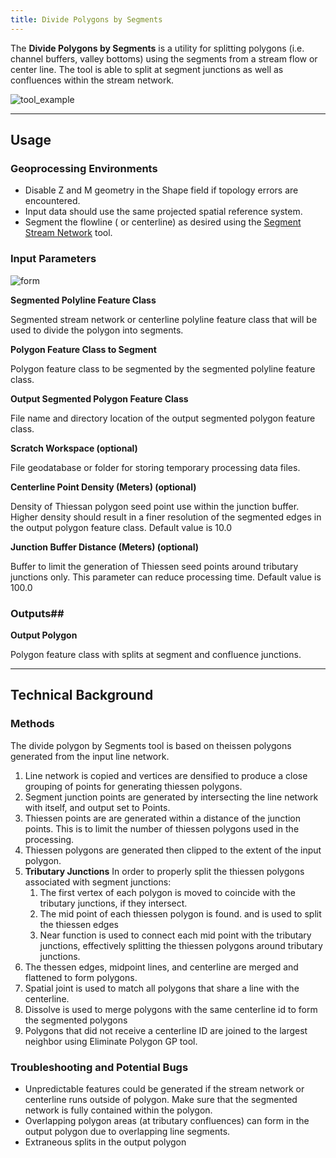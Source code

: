 ```yaml
---
title: Divide Polygons by Segments
---
```



The **Divide Polygons by Segments** is a utility for splitting polygons (i.e. channel buffers, valley bottoms) using the segments from a stream flow or center line. The tool is able to split at segment junctions as well as confluences within the stream network.

![tool_example]({{site.baseurl}}assets/images/divide_polygon_by_segments_example.PNG)

_______________________________________________________________
## Usage 

### Geoprocessing Environments

* Disable Z and M geometry in the Shape field if topology errors are encountered.
* Input data should use the same projected spatial reference system.
* Segment the flowline ( or centerline) as desired using the [Segment Stream Network](http://gnat.riverscapes.net/Segment-Stream-Network) tool.

### Input Parameters

![form]({{site.baseurl}}assets/images/divide_polygon_by_segments_form.PNG)

**Segmented Polyline Feature Class** 

Segmented stream network or centerline polyline feature class that will be used to divide the polygon into segments.

**Polygon Feature Class to Segment**

Polygon feature class to be segmented by the segmented polyline feature class.

**Output Segmented Polygon Feature Class**

File name and directory location of the output segmented polygon feature class.

**Scratch Workspace (optional)**

File geodatabase or folder for storing temporary processing data files.  

**Centerline Point Density (Meters) (optional)**

Density of Thiessan polygon seed point use within the junction buffer. Higher density should result in a finer resolution of the segmented edges in the output polygon feature class. Default value is 10.0

**Junction Buffer Distance (Meters) (optional)**

Buffer to limit the generation of Thiessen seed points around tributary junctions only. This parameter can reduce processing time. Default value is 100.0

### Outputs##

**Output Polygon**

Polygon feature class with splits at segment and confluence junctions.

_______________________________________________________________
## Technical Background

### Methods

The divide polygon by Segments tool is based on theissen polygons generated from the input line network. 

1. Line network is copied and vertices are densified to produce a close grouping of points for generating thiessen polygons.
2. Segment junction points are generated by intersecting the line network with itself,  and output set to Points.
3. Thiessen points are are generated within a distance of the junction points. This is to limit the number of thiessen polygons used in the processing. 
4. Thiessen polygons are generated then clipped to the extent of the input polygon.
5. **Tributary Junctions** In order to properly split the thiessen polygons associated with segment junctions:
   1. The first vertex of each polygon is moved to coincide with the tributary junctions, if they intersect.
   2. The mid point of each thiessen polygon is found. and is used to split the thiessen edges
   3. Near function is used to connect each mid point with the tributary junctions, effectively splitting the thiessen polygons around tributary junctions.
6. The thessen edges, midpoint lines, and centerline are merged and flattened to form polygons.
7. Spatial joint is used to match all polygons that share a line with the centerline.
8. Dissolve is used to merge polygons with the same centerline id to form the segmented polygons
9. Polygons that did not receive a  centerline ID are joined to the largest neighbor using Eliminate Polygon GP tool.

### Troubleshooting and Potential Bugs

* Unpredictable features could be generated if the stream network or centerline runs outside of polygon. Make sure that the segmented network is fully contained within the polygon.
* Overlapping polygon areas (at tributary confluences) can form in the output polygon due to overlapping line segments.
* Extraneous splits in the output polygon